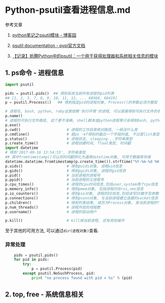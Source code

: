 # Python-psutil查看进程信息.md

参考文章

1. [python笔记之psutil模块 - 博客园](http://www.cnblogs.com/liu-yao/p/5678157.html)

2. [psutil documentation - pypi官方文档](http://pythonhosted.org/psutil/#psutil.Process.create_time)

3. [【记录】折腾Python中的psutil：一个用于获得处理器和系统相关信息的模块](https://www.crifan.com/try_python_psutil/)

## 1. ps命令 - 进程信息

```py
import psutil

pids = psutil.pids()  ## 得到系统当前所有进程的pid列表
## [1, 2, 3, 7, 8, 9, 10, 11, 12, ... 60360, 60419]
p = psutil.Process(1)   ## 得到指定pid的进程对象, Process()的参数必须为整型

# 进程名, bash, python, ruby这类依赖'执行环境'的进程, 可以直接得到可执行文件的名称, 但java进程只能得到java
p.name()                    
# 进程的可执行文件路径, 这个更不准确, shell脚本或python进程等只会得到bash, python的路径而不是对应的启动脚本路径, java更是只能得到java的路径, 只有nginx, httpd这种C进程可以
p.exe()
p.cwd()                     # 进程的工作目录绝对路径, 一般没什么用
p.cmdline()                 # 是ps -ef得到的最后一个字段的值, 不过是list类型
p.status()                  # 进程状态, sleeping...字符串类型
p.create_time()             # 进程创建时间, float类型, 时间戳
import datetime
# 得到'2017-09-16 13:54:53', 字符串类型
## 其中fromtimestamp()可以将时间戳转化为通用datetime对象, 可用于数据库存储
datetime.datetime.fromtimestamp(p.create_time()).strftime("%Y-%m-%d %H:%M:%S")
p.uids()                    # 得到puids对象, 进程uid信息
p.gids()                    # 得到pgids对象, 进程的gid信息
p.pid()                     # 当前进程的进程号
p.ppid()                    # 当前进程的父进程号
p.cpu_times()               # 进程的cpu时间信息,包括user,system两个cpu信息
p.memory_info()             # 得到pmem对象, 包括进程内存rss,vms信息
p.io_counters()             # 得到pio对象, 进程的IO信息,包括读写IO数字及参数
p.connections()             # 得到pconn对象, 与当前进程建立连接的socket信息
p.children()                # 得到列表结果, 成员为Process对象, 是当前进程的**直接**子进程, 当然还有parent方法
p.num_threads()             # 进程开启的线程数
p.username()                # 进程的启动用户

p.kill()                    # kill掉当前进程, 还有其他操作
```

至于其他的可用方法, 可以通过`dir(进程对象)`查看.

### 异常处理

```py
    pids = psutil.pids()
    for pid in pids:
        try:
            p = psutil.Process(pid)
        except psutil.NoSuchProcess, pid:
            print "no process found with pid = %s" % (pid)
```

## 2. top, free - 系统信息相关